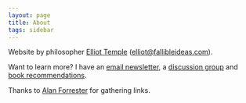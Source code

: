 ```yaml
---
layout: page
title: About
tags: sidebar
---
```


Website by philosopher [Elliot Temple](http://elliottemple.com) ([elliot@fallibleideas.com](mailto:elliot@fallibleideas.com)).

Want to learn more? I have an [email newsletter](http://fallibleideas.com/newsletter), a [discussion group](http://fallibleideas.com/discussion-info) and [book recommendations](http://fallibleideas.com/books).

Thanks to [Alan Forrester](https://conjecturesandrefutations.com) for gathering links.
